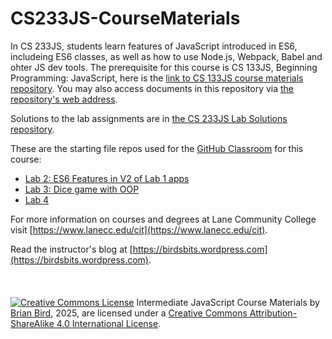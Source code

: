# CS233JS-CourseMaterials
In CS 233JS, students learn features of JavaScript introduced in ES6, includeing ES6 classes, as well as how to use Node.js, Webpack, Babel and ohter JS dev tools. The prerequisite for this course is CS 133JS, Beginning Programming: JavaScript, here is the [link to CS 133JS course materials repository](https://github.com/LCC-CIT/CS133JS-CourseMaterials). You may also access documents in this repository via [the repository's web address](https://lcc-cit.github.io/CS233JS-CourseMaterials).

Solutions to the lab assignments are in [the CS 233JS Lab Solutions repository](https://github.com/ProfBird/CS233JS-LabSolutions).

These are the starting file repos used for the [GitHub Classroom](https://classroom.github.com) for this course:
- [Lab 2: ES6 Features in V2 of Lab 1 apps](https://classroom.github.com/classrooms/6550359-cs233js/assignments/cs233js-lab02)
- [Lab 3: Dice game with OOP](https://github.com/LCC-CIT/CS233JS_Lab2B)
- [Lab 4](https://github.com/LCC-CIT/CS233JS-Lab03)

For more information on courses and degrees at Lane Community College visit [https://www.lanecc.edu/cit](https://www.lanecc.edu/cit).

Read the instructor's blog at [https://birdsbits.wordpress.com](https://birdsbits.wordpress.com).  
<br>
<br>
<br>
[![Creative Commons License](https://i.creativecommons.org/l/by-sa/4.0/88x31.png)](http://creativecommons.org/licenses/by-sa/4.0/) Intermediate JavaScript Course Materials by [Brian Bird](https://profbird.dev), <time>2025</time>, are licensed under a [Creative Commons Attribution-ShareAlike 4.0 International License](http://creativecommons.org/licenses/by-sa/4.0/). 
